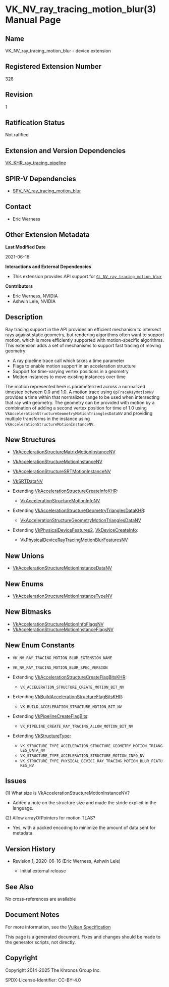 # VK\_NV\_ray\_tracing\_motion\_blur(3) Manual Page

## Name

VK\_NV\_ray\_tracing\_motion\_blur - device extension



## [](#_registered_extension_number)Registered Extension Number

328

## [](#_revision)Revision

1

## [](#_ratification_status)Ratification Status

Not ratified

## [](#_extension_and_version_dependencies)Extension and Version Dependencies

[VK\_KHR\_ray\_tracing\_pipeline](https://registry.khronos.org/vulkan/specs/latest/man/html/VK_KHR_ray_tracing_pipeline.html)

## [](#_spir_v_dependencies)SPIR-V Dependencies

- [SPV\_NV\_ray\_tracing\_motion\_blur](https://github.khronos.org/SPIRV-Registry/extensions/NV/SPV_NV_ray_tracing_motion_blur.html)

## [](#_contact)Contact

- Eric Werness

## [](#_other_extension_metadata)Other Extension Metadata

**Last Modified Date**

2021-06-16

**Interactions and External Dependencies**

- This extension provides API support for [`GL_NV_ray_tracing_motion_blur`](https://github.com/KhronosGroup/GLSL/blob/main/extensions/nv/GLSL_NV_ray_tracing_motion_blur.txt)

**Contributors**

- Eric Werness, NVIDIA
- Ashwin Lele, NVIDIA

## [](#_description)Description

Ray tracing support in the API provides an efficient mechanism to intersect rays against static geometry, but rendering algorithms often want to support motion, which is more efficiently supported with motion-specific algorithms. This extension adds a set of mechanisms to support fast tracing of moving geometry:

- A ray pipeline trace call which takes a time parameter
- Flags to enable motion support in an acceleration structure
- Support for time-varying vertex positions in a geometry
- Motion instances to move existing instances over time

The motion represented here is parameterized across a normalized timestep between 0.0 and 1.0. A motion trace using `OpTraceRayMotionNV` provides a time within that normalized range to be used when intersecting that ray with geometry. The geometry can be provided with motion by a combination of adding a second vertex position for time of 1.0 using `VkAccelerationStructureGeometryMotionTrianglesDataNV` and providing multiple transforms in the instance using `VkAccelerationStructureMotionInstanceNV`.

## [](#_new_structures)New Structures

- [VkAccelerationStructureMatrixMotionInstanceNV](https://registry.khronos.org/vulkan/specs/latest/man/html/VkAccelerationStructureMatrixMotionInstanceNV.html)
- [VkAccelerationStructureMotionInstanceNV](https://registry.khronos.org/vulkan/specs/latest/man/html/VkAccelerationStructureMotionInstanceNV.html)
- [VkAccelerationStructureSRTMotionInstanceNV](https://registry.khronos.org/vulkan/specs/latest/man/html/VkAccelerationStructureSRTMotionInstanceNV.html)
- [VkSRTDataNV](https://registry.khronos.org/vulkan/specs/latest/man/html/VkSRTDataNV.html)
- Extending [VkAccelerationStructureCreateInfoKHR](https://registry.khronos.org/vulkan/specs/latest/man/html/VkAccelerationStructureCreateInfoKHR.html):
  
  - [VkAccelerationStructureMotionInfoNV](https://registry.khronos.org/vulkan/specs/latest/man/html/VkAccelerationStructureMotionInfoNV.html)
- Extending [VkAccelerationStructureGeometryTrianglesDataKHR](https://registry.khronos.org/vulkan/specs/latest/man/html/VkAccelerationStructureGeometryTrianglesDataKHR.html):
  
  - [VkAccelerationStructureGeometryMotionTrianglesDataNV](https://registry.khronos.org/vulkan/specs/latest/man/html/VkAccelerationStructureGeometryMotionTrianglesDataNV.html)
- Extending [VkPhysicalDeviceFeatures2](https://registry.khronos.org/vulkan/specs/latest/man/html/VkPhysicalDeviceFeatures2.html), [VkDeviceCreateInfo](https://registry.khronos.org/vulkan/specs/latest/man/html/VkDeviceCreateInfo.html):
  
  - [VkPhysicalDeviceRayTracingMotionBlurFeaturesNV](https://registry.khronos.org/vulkan/specs/latest/man/html/VkPhysicalDeviceRayTracingMotionBlurFeaturesNV.html)

## [](#_new_unions)New Unions

- [VkAccelerationStructureMotionInstanceDataNV](https://registry.khronos.org/vulkan/specs/latest/man/html/VkAccelerationStructureMotionInstanceDataNV.html)

## [](#_new_enums)New Enums

- [VkAccelerationStructureMotionInstanceTypeNV](https://registry.khronos.org/vulkan/specs/latest/man/html/VkAccelerationStructureMotionInstanceTypeNV.html)

## [](#_new_bitmasks)New Bitmasks

- [VkAccelerationStructureMotionInfoFlagsNV](https://registry.khronos.org/vulkan/specs/latest/man/html/VkAccelerationStructureMotionInfoFlagsNV.html)
- [VkAccelerationStructureMotionInstanceFlagsNV](https://registry.khronos.org/vulkan/specs/latest/man/html/VkAccelerationStructureMotionInstanceFlagsNV.html)

## [](#_new_enum_constants)New Enum Constants

- `VK_NV_RAY_TRACING_MOTION_BLUR_EXTENSION_NAME`
- `VK_NV_RAY_TRACING_MOTION_BLUR_SPEC_VERSION`
- Extending [VkAccelerationStructureCreateFlagBitsKHR](https://registry.khronos.org/vulkan/specs/latest/man/html/VkAccelerationStructureCreateFlagBitsKHR.html):
  
  - `VK_ACCELERATION_STRUCTURE_CREATE_MOTION_BIT_NV`
- Extending [VkBuildAccelerationStructureFlagBitsKHR](https://registry.khronos.org/vulkan/specs/latest/man/html/VkBuildAccelerationStructureFlagBitsKHR.html):
  
  - `VK_BUILD_ACCELERATION_STRUCTURE_MOTION_BIT_NV`
- Extending [VkPipelineCreateFlagBits](https://registry.khronos.org/vulkan/specs/latest/man/html/VkPipelineCreateFlagBits.html):
  
  - `VK_PIPELINE_CREATE_RAY_TRACING_ALLOW_MOTION_BIT_NV`
- Extending [VkStructureType](https://registry.khronos.org/vulkan/specs/latest/man/html/VkStructureType.html):
  
  - `VK_STRUCTURE_TYPE_ACCELERATION_STRUCTURE_GEOMETRY_MOTION_TRIANGLES_DATA_NV`
  - `VK_STRUCTURE_TYPE_ACCELERATION_STRUCTURE_MOTION_INFO_NV`
  - `VK_STRUCTURE_TYPE_PHYSICAL_DEVICE_RAY_TRACING_MOTION_BLUR_FEATURES_NV`

## [](#_issues)Issues

(1) What size is VkAccelerationStructureMotionInstanceNV?

- Added a note on the structure size and made the stride explicit in the language.

(2) Allow arrayOfPointers for motion TLAS?

- Yes, with a packed encoding to minimize the amount of data sent for metadata.

## [](#_version_history)Version History

- Revision 1, 2020-06-16 (Eric Werness, Ashwin Lele)
  
  - Initial external release

## [](#_see_also)See Also

No cross-references are available

## [](#_document_notes)Document Notes

For more information, see the [Vulkan Specification](https://registry.khronos.org/vulkan/specs/latest/html/vkspec.html#VK_NV_ray_tracing_motion_blur)

This page is a generated document. Fixes and changes should be made to the generator scripts, not directly.

## [](#_copyright)Copyright

Copyright 2014-2025 The Khronos Group Inc.

SPDX-License-Identifier: CC-BY-4.0